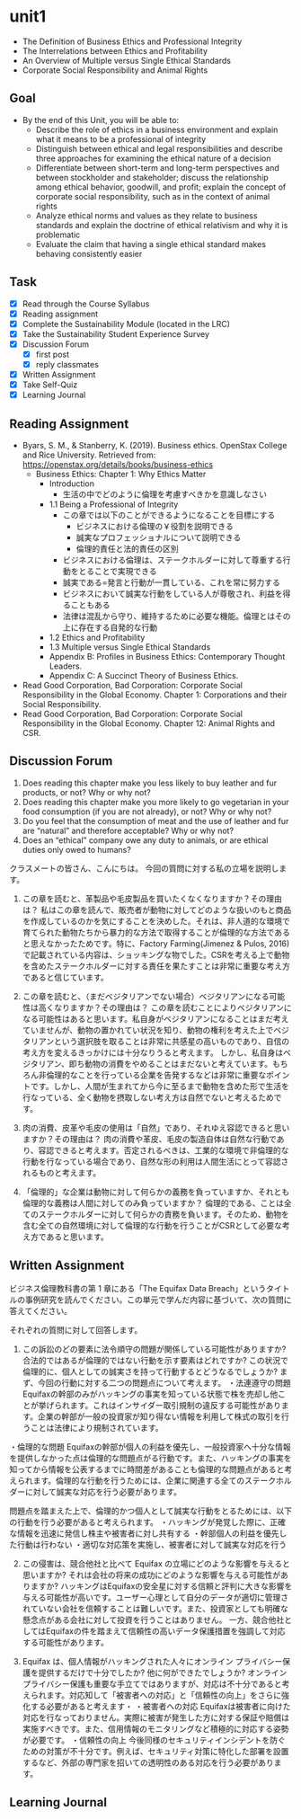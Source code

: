 # unit1

- The Definition of Business Ethics and Professional Integrity
- The Interrelations between Ethics and Profitability
- An Overview of Multiple versus Single Ethical Standards
- Corporate Social Responsibility and Animal Rights

## Goal

- By the end of this Unit, you will be able to:
  - Describe the role of ethics in a business environment and explain what it means to be a professional of integrity
  - Distinguish between ethical and legal responsibilities and describe three approaches for examining the ethical nature of a decision
  - Differentiate between short-term and long-term perspectives and between stockholder and stakeholder; discuss the relationship among ethical behavior, goodwill, and profit; explain the concept of corporate social responsibility, such as in the context of animal rights
  - Analyze ethical norms and values as they relate to business standards and explain the doctrine of ethical relativism and why it is problematic
  - Evaluate the claim that having a single ethical standard makes behaving consistently easier

## Task

- [x] Read through the Course Syllabus
- [x] Reading assignment
- [x] Complete the Sustainability Module (located in the LRC)
- [x] Take the Sustainability Student Experience Survey
- [x] Discussion Forum
  - [x] first post
  - [x] reply classmates
- [x] Written Assignment
- [x] Take Self-Quiz
- [x] Learning Journal

## Reading Assignment

- Byars, S. M., & Stanberry, K. (2019). Business ethics. OpenStax College and Rice University. Retrieved from: <https://openstax.org/details/books/business-ethics>
  - Business Ethics: Chapter 1: Why Ethics Matter
    - Introduction
      - 生活の中でどのように倫理を考慮すべきかを意識しなさい
    - 1.1 Being a Professional of Integrity
      - この章では以下のことができるようになることを目標にする
        - ビジネスにおける倫理の￥役割を説明できる
        - 誠実なプロフェッショナルについて説明できる
        - 倫理的責任と法的責任の区別
      - ビジネスにおける倫理は、ステークホルダーに対して尊重する行動をとることで実現できる
      - 誠実である=発言と行動が一貫している、これを常に努力する
      - ビジネスにおいて誠実な行動をしている人が尊敬され、利益を得ることもある
      - 法律は混乱から守り、維持するために必要な機能。倫理とはその上に存在する自発的な行動
    - 1.2 Ethics and Profitability
    - 1.3 Multiple versus Single Ethical Standards
    - Appendix B: Profiles in Business Ethics: Contemporary Thought Leaders.
    - Appendix C: A Succinct Theory of Business Ethics.
- Read Good Corporation, Bad Corporation: Corporate Social Responsibility in the Global Economy. Chapter 1: Corporations and their Social Responsibility.
- Read Good Corporation, Bad Corporation: Corporate Social Responsibility in the Global Economy. Chapter 12: Animal Rights and CSR.

## Discussion Forum

1. Does reading this chapter make you less likely to buy leather and fur products, or not? Why or why not?
2. Does reading this chapter make you more likely to go vegetarian in your food consumption (if you are not already), or not? Why or why not?
3. Do you feel that the consumption of meat and the use of leather and fur are “natural” and therefore acceptable? Why or why not?
4. Does an “ethical” company owe any duty to animals, or are ethical duties only owed to humans?

クラスメートの皆さん、こんにちは。
今回の質問に対する私の立場を説明します。

1. この章を読むと、革製品や毛皮製品を買いたくなくなりますか？その理由は？
私はこの章を読んで、販売者が動物に対してどのような扱いのもと商品を作成しているのかを気にすることを決めした。それは、非人道的な環境で育てられた動物たちから暴力的な方法で取得することが倫理的な方法であると思えなかったためです。特に、Factory Farming(Jimenez & Pulos, 2016)で記載されている内容は、ショッキングな物でした。CSRを考える上で動物を含めたステークホルダーに対する責任を果たすことは非常に重要な考え方であると信じています。

2. この章を読むと、（まだベジタリアンでない場合）ベジタリアンになる可能性は高くなりますか？その理由は？
この章を読むことによりベジタリアンになる可能性はあると思います。私自身がベジタリアンになることはまだ考えていませんが、動物の置かれてい状況を知り、動物の権利を考えた上でベジタリアンという選択肢を取ることは非常に共感星の高いものであり、自信の考え方を変えるきっかけには十分なりうると考えます。
しかし、私自身はベジタリアン、即ち動物の消費をやめることはまだないと考えています。もちろん非倫理的なことを行っている企業を告発するなどは非常に重要なポイントです。しかし、人間が生まれてから今に至るまで動物を含めた形で生活を行なっている、全く動物を摂取しない考え方は自然でないと考えるためです。

3. 肉の消費、皮革や毛皮の使用は「自然」であり、それゆえ容認できると思いますか？その理由は？
肉の消費や革皮、毛皮の製造自体は自然な行動であり、容認できると考えます。否定されるべきは、工業的な環境で非倫理的な行動を行なっている場合であり、自然な形の利用は人間生活にとって容認されるものと考えます。

4. 「倫理的」な企業は動物に対して何らかの義務を負っていますか、それとも倫理的な義務は人間に対してのみ負っていますか？
倫理的である、ことは全てのステークホルダーに対して何らかの責務を負います。そのため、動物を含む全ての自然環境に対して倫理的な行動を行うことがCSRとして必要な考え方であると思います。

## Written Assignment

ビジネス倫理教科書の第 1 章にある「The Equifax Data Breach」というタイトルの事例研究を読んでください。この単元で学んだ内容に基づいて、次の質問に答えてください。

それぞれの質問に対して回答します。

1. この訴訟のどの要素に法令順守の問題が関係している可能性がありますか? 合法的ではあるが倫理的ではない行動を示す要素はどれですか? この状況で倫理的に、個人としての誠実さを持って行動するとどうなるでしょうか?
まず、今回の行動に対する二つの問題点について考えます。
・法連遵守の問題
Equifaxの幹部のみがハッキングの事実を知っている状態で株を売却し他ことが挙げられます。これはインサイダー取引規制の違反する可能性があります。企業の幹部が一般の投資家が知り得ない情報を利用して株式の取引を行うことは法律により規制されています。

・倫理的な問題
Equifaxの幹部が個人の利益を優先し、一般投資家へ十分な情報を提供しなかった点は倫理的な問題点がる行動です。また、ハッキングの事実を知ってから情報を公表するまでに時間差があることも倫理的な問題点があると考えられます。倫理的な行動を行うためには、企業に関連する全てのステークホルダーに対して誠実な対応を行う必要があります。

問題点を踏まえた上で、倫理的かつ個人として誠実な行動をとるためには、以下の行動を行う必要があると考えられます。
・ハッキングが発覚した際に、正確な情報を迅速に発信し株主や被害者に対し共有する
・幹部個人の利益を優先した行動は行わない
・適切な対応策を実施し、被害者に対して誠実な対応を行う

2. この侵害は、競合他社と比べて Equifax の立場にどのような影響を与えると思いますか? それは会社の将来の成功にどのような影響を与える可能性がありますか?
ハッキングはEquifaxの安全星に対する信頼と評判に大きな影響を与える可能性が高いです。ユーザー心理として自分のデータが適切に管理されていない会社を信頼することは難しいです。また、投資家としても明確な懸念点がある会社に対して投資を行うことはありません。
一方、競合他社としてはEquifaxの件を踏まえて信頼性の高いデータ保護措置を強調して対応する可能性があります。

3. Equifax は、個人情報がハッキングされた人々にオンライン プライバシー保護を提供するだけで十分でしたか? 他に何ができたでしょうか?
オンラインプライバシー保護も重要な手立てではありますが、対応は不十分であると考えられます。対応知して「被害者への対応」と「信頼性の向上」をさらに強化する必要があると考えます・
・被害者への対応
Equifaxは被害者に向けた対応を行なっておりません。実際に被害が発生した方に対する保証や賠償は実施すべきです。また、信用情報のモニタリングなど積極的に対応する姿勢が必要です。
・信頼性の向上
今後同様のセキュリティインシデントを防ぐための対策が不十分です。例えば、セキュリティ対策に特化した部署を設置するなど、外部の専門家を招いての透明性のある対応を行う必要があります。

## Learning Journal
